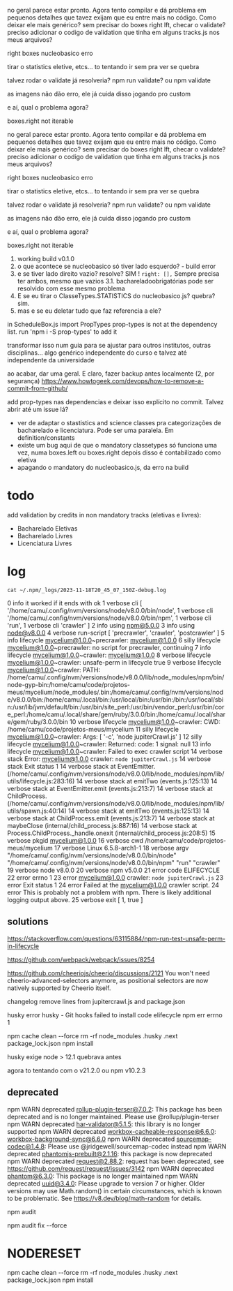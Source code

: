 no geral parece estar pronto. Agora tento compilar e dá problema em pequenos detalhes que tavez exijam que eu entre mais no código. Como deixar ele mais genérico? sem precisar do boxes right lft, checar o validate? preciso adicionar o codigo de validation que tinha em alguns tracks.js nos meus arquivos?


right boxes nucleobasico erro

tirar o statistics eletive, etcs...
to tentando ir sem pra ver se quebra

talvez rodar o validate já resolveria?
npm run validate?
ou npm validate

as imagens não dão erro, ele já cuida disso jogando pro custom

e aí, qual o problema agora?

boxes.right not iterable




no geral parece estar pronto. Agora tento compilar e dá problema em pequenos detalhes que tavez exijam que eu entre mais no código. Como deixar ele mais genérico? sem precisar do boxes right lft, checar o validate? preciso adicionar o codigo de validation que tinha em alguns tracks.js nos meus arquivos?


right boxes nucleobasico erro

tirar o statistics eletive, etcs...
to tentando ir sem pra ver se quebra

talvez rodar o validate já resolveria?
npm run validate?
ou npm validate

as imagens não dão erro, ele já cuida disso jogando pro custom

e aí, qual o problema agora?

boxes.right not iterable







1. working build v0.1.0
2. o que acontece se nucleobasico só tiver lado esquerdo? - build error
3. e se tiver lado direito vazio? resolve? SIM !  `right: [],` Sempre precisa ter ambos, mesmo que vazios
    3.1. bachareladoobrigatórias pode ser resolvido com esse mesmo problema
4. E se eu tirar o ClasseTypes.STATISTICS do nucleobasico.js? quebra? sim. 
5. mas e se eu deletar tudo que faz referencia a ele?

in ScheduleBox.js import PropTypes 
prop-types is not at the dependency list. run 'npm i -S prop-types' to add it


transformar isso num guia para se ajustar para outros institutos, outras disciplinas... algo genérico independente do curso e talvez até independente da universidade




ao acabar, dar uma geral. E claro, fazer backup antes localmente (2, por segurança)
https://www.howtogeek.com/devops/how-to-remove-a-commit-from-github/



add prop-types nas dependencias e deixar isso explícito no commit. Talvez abrir até um issue lá?



- ver de adaptar o stastistics and science classes pra categorizações de bacharelado e licenciatura. Pode ser uma paralela. Em definition/constants
- existe um bug aqui de que o mandatory classetypes só funciona uma vez, numa boxes.left ou boxes.right depois disso é contabilizado como eletiva
- apagando o mandatory do nucleobasico.js, da erro na build



# todo

add validation by credits in non mandatory tracks (eletivas e livres):
- Bacharelado Eletivas
- Bacharelado Livres
- Licenciatura Livres



# log


`cat ~/.npm/_logs/2023-11-18T20_45_07_150Z-debug.log`

0 info it worked if it ends with ok
1 verbose cli [ '/home/camu/.config/nvm/versions/node/v8.0.0/bin/node',
1 verbose cli   '/home/camu/.config/nvm/versions/node/v8.0.0/bin/npm',
1 verbose cli   'run',
1 verbose cli   'crawler' ]
2 info using npm@5.0.0
3 info using node@v8.0.0
4 verbose run-script [ 'precrawler', 'crawler', 'postcrawler' ]
5 info lifecycle mycelium@1.0.0~precrawler: mycelium@1.0.0
6 silly lifecycle mycelium@1.0.0~precrawler: no script for precrawler, continuing
7 info lifecycle mycelium@1.0.0~crawler: mycelium@1.0.0
8 verbose lifecycle mycelium@1.0.0~crawler: unsafe-perm in lifecycle true
9 verbose lifecycle mycelium@1.0.0~crawler: PATH: /home/camu/.config/nvm/versions/node/v8.0.0/lib/node_modules/npm/bin/node-gyp-bin:/home/camu/code/projetos-meus/mycelium/node_modules/.bin:/home/camu/.config/nvm/versions/node/v8.0.0/bin:/home/camu/.local/bin:/usr/local/bin:/usr/bin:/bin:/usr/local/sbin:/usr/lib/jvm/default/bin:/usr/bin/site_perl:/usr/bin/vendor_perl:/usr/bin/core_perl:/home/camu/.local/share/gem/ruby/3.0.0/bin:/home/camu/.local/share/gem/ruby/3.0.0/bin
10 verbose lifecycle mycelium@1.0.0~crawler: CWD: /home/camu/code/projetos-meus/mycelium
11 silly lifecycle mycelium@1.0.0~crawler: Args: [ '-c', 'node jupiterCrawl.js' ]
12 silly lifecycle mycelium@1.0.0~crawler: Returned: code: 1  signal: null
13 info lifecycle mycelium@1.0.0~crawler: Failed to exec crawler script
14 verbose stack Error: mycelium@1.0.0 crawler: `node jupiterCrawl.js`
14 verbose stack Exit status 1
14 verbose stack     at EventEmitter.<anonymous> (/home/camu/.config/nvm/versions/node/v8.0.0/lib/node_modules/npm/lib/utils/lifecycle.js:283:16)
14 verbose stack     at emitTwo (events.js:125:13)
14 verbose stack     at EventEmitter.emit (events.js:213:7)
14 verbose stack     at ChildProcess.<anonymous> (/home/camu/.config/nvm/versions/node/v8.0.0/lib/node_modules/npm/lib/utils/spawn.js:40:14)
14 verbose stack     at emitTwo (events.js:125:13)
14 verbose stack     at ChildProcess.emit (events.js:213:7)
14 verbose stack     at maybeClose (internal/child_process.js:887:16)
14 verbose stack     at Process.ChildProcess._handle.onexit (internal/child_process.js:208:5)
15 verbose pkgid mycelium@1.0.0
16 verbose cwd /home/camu/code/projetos-meus/mycelium
17 verbose Linux 6.5.8-arch1-1
18 verbose argv "/home/camu/.config/nvm/versions/node/v8.0.0/bin/node" "/home/camu/.config/nvm/versions/node/v8.0.0/bin/npm" "run" "crawler"
19 verbose node v8.0.0
20 verbose npm  v5.0.0
21 error code ELIFECYCLE
22 error errno 1
23 error mycelium@1.0.0 crawler: `node jupiterCrawl.js`
23 error Exit status 1
24 error Failed at the mycelium@1.0.0 crawler script.
24 error This is probably not a problem with npm. There is likely additional logging output above.
25 verbose exit [ 1, true ]




## solutions

https://stackoverflow.com/questions/63115884/npm-run-test-unsafe-perm-in-lifecycle

https://github.com/webpack/webpack/issues/8254


https://github.com/cheeriojs/cheerio/discussions/2121
You won't need cheerio-advanced-selectors anymore, as positional selectors are now natively supported by Cheerio itself.

changelog
remove lines from jupitercrawl.js and package.json



husky error
husky - Git hooks failed to install code elifecycle npm err errno 1

npm cache clean --force
rm -rf node_modules .husky .next package_lock.json
npm install

husky exige node > 12.1
quebrava antes

agora to tentando com o v21.2.0 ou npm v10.2.3



## deprecated

npm WARN deprecated rollup-plugin-terser@7.0.2: This package has been deprecated and is no longer maintained. Please use @rollup/plugin-terser
npm WARN deprecated har-validator@5.1.5: this library is no longer supported
npm WARN deprecated workbox-cacheable-response@6.6.0: workbox-background-sync@6.6.0
npm WARN deprecated sourcemap-codec@1.4.8: Please use @jridgewell/sourcemap-codec instead
npm WARN deprecated phantomjs-prebuilt@2.1.16: this package is now deprecated
npm WARN deprecated request@2.88.2: request has been deprecated, see https://github.com/request/request/issues/3142
npm WARN deprecated phantom@6.3.0: This package is no longer maintained
npm WARN deprecated uuid@3.4.0: Please upgrade  to version 7 or higher.  Older versions may use Math.random() in
certain circumstances, which is known to be problematic.  See https://v8.dev/blog/math-random for details.



npm audit

npm audit fix --force



# NODERESET

npm cache clean --force
rm -rf node_modules .husky .next package_lock.json
npm install
